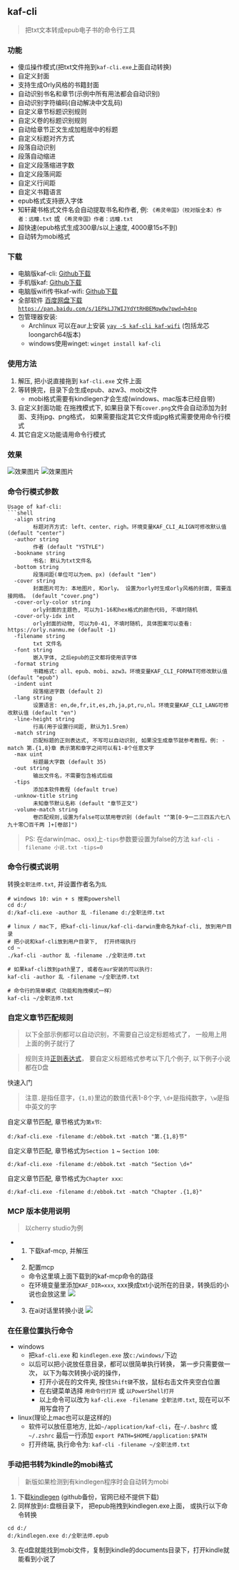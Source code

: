 ## kaf-cli

> 把txt文本转成epub电子书的命令行工具

### 功能
- 傻瓜操作模式(把txt文件拖到`kaf-cli.exe`上面自动转换)
- 自定义封面
- 支持生成Orly风格的书籍封面
- 自动识别书名和章节(示例中所有用法都会自动识别)
- 自动识别字符编码(自动解决中文乱码)
- 自定义章节标题识别规则
- 自定义卷的标题识别规则
- 自动给章节正文生成加粗居中的标题
- 自定义标题对齐方式
- 段落自动识别
- 段落自动缩进
- 自定义段落缩进字数
- 自定义段落间距
- 自定义行间距
- 自定义书籍语言
- epub格式支持嵌入字体
- 知轩藏书格式文件名会自动提取书名和作者, 例: `《希灵帝国》（校对版全本）作者：远瞳.txt` 或 `《希灵帝国》作者：远瞳.txt`
- 超快速(epub格式生成300章/s以上速度, 4000章15s不到)
- 自动转为mobi格式

### 下载
- 电脑版kaf-cli: [Github下载](https://github.com/ystyle/kaf-cli/releases/latest)
- 手机版kaf: [Github下载](https://github.com/ystyle/kaf-cli/releases/tag/android)
- 电脑版wifi传书kaf-wifi: [Github下载](https://github.com/ystyle/kaf-wifi/releases/latest)
- 全部软件 [百度网盘下载 `https://pan.baidu.com/s/1EPkLJ7WIJYdYtRHBEMqw0w?pwd=h4np`](https://pan.baidu.com/s/1EPkLJ7WIJYdYtRHBEMqw0w?pwd=h4np)
- 包管理器安装:
  - Archlinux 可以在aur上安装 [`yay -S kaf-cli kaf-wifi`](https://aur.archlinux.org/packages/kaf-cli/) (包括龙芯loongarch64版本)
  - windows使用winget: `winget install kaf-cli`

### 使用方法
1. 解压, 把小说直接拖到 `kaf-cli.exe` 文件上面
1. 等转换完，目录下会生成epub、azw3、mobi文件
   - mobi格式需要有kindlegen才会生成(windows、mac版本已经自带)
1. 自定义封面功能
   在拖拽模式下, 如果目录下有`cover.png`文件会自动添加为封面、支持jpg、png格式， 如果需要指定其它文件或jpg格式需要使用命令行模式   
1. 其它自定义功能请用命令行模式

### 效果
![效果图片](assets/2021-06-20_12-13-34.png)
![效果图片](assets/2020-01-21_12-02.png)

### 命令行模式参数

```text
Usage of kaf-cli:
```shell
  -align string
        标题对齐方式: left、center、righ。环境变量KAF_CLI_ALIGN可修改默认值 (default "center")
  -author string
        作者 (default "YSTYLE")
  -bookname string
        书名: 默认为txt文件名
  -bottom string
        段落间距(单位可以为em、px) (default "1em")
  -cover string
        封面图片可为: 本地图片, 和orly。 设置为orly时生成orly风格的封面, 需要连接网络。 (default "cover.png")
  -cover-orly-color string
        orly封面的主题色, 可以为1-16和hex格式的颜色代码, 不填时随机
  -cover-orly-idx int
        orly封面的动物, 可以为0-41, 不填时随机, 具体图案可以查看: https://orly.nanmu.me (default -1)
  -filename string
        txt 文件名
  -font string
        嵌入字体, 之后epub的正文都将使用该字体
  -format string
        书籍格式: all、epub、mobi、azw3。环境变量KAF_CLI_FORMAT可修改默认值 (default "epub")
  -indent uint
        段落缩进字数 (default 2)
  -lang string
        设置语言: en,de,fr,it,es,zh,ja,pt,ru,nl。环境变量KAF_CLI_LANG可修改默认值 (default "en")
  -line-height string
        行高(用于设置行间距, 默认为1.5rem)
  -match string
        匹配标题的正则表达式, 不写可以自动识别, 如果没生成章节就参考教程。例: -match 第.{1,8}章 表示第和章字之间可以有1-8个任意文字
  -max uint
        标题最大字数 (default 35)
  -out string
        输出文件名，不需要包含格式后缀
  -tips
        添加本软件教程 (default true)
  -unknow-title string
        未知章节默认名称 (default "章节正文")
  -volume-match string
        卷匹配规则,设置为false可以禁用卷识别 (default "^第[0-9一二三四五六七八九十零〇百千两 ]+[卷部]")
```

>PS: 在darwin(mac、osx)上`-tips`参数要设置为false的方法 `kaf-cli -filename 小说.txt -tips=0`

### 命令行模式说明

转换`全职法师.txt`, 并设置作者名为`乱`
```shell
# windows 10: win + s 搜索powershell 
cd d:/
d:/kaf-cli.exe -author 乱 -filename d:/全职法师.txt

# linux / mac下, 把kaf-cli-linux/kaf-cli-darwin重命名为kaf-cli, 放到用户目录
# 把小说和kaf-cli放到用户目录下,  打开终端执行
cd ~
./kaf-cli -author 乱 -filename ./全职法师.txt

# 如果kaf-cli放到path里了, 或者在aur安装的可以执行:
kaf-cli -author 乱 -filename ~/全职法师.txt

# 命令行的简单模式（功能和拖拽模式一样）
kaf-cli ~/全职法师.txt
```

### 自定义章节匹配规则
>以下全部示例都可以自动识别，不需要自己设定标题格式了， 一般用上用上面的例子就行了

>规则支持[正则表达式](http://deerchao.net/tutorials/regex/regex.htm)， 要自定义标题格式参考以下几个例子, 以下例子小说都在D盘

快速入门
>注意`.`是指任意字，`{1,8}`里边的数值代表1-8个字, `\d+`是指纯数字，`\w`是指中英文的字



自定义章节匹配, 章节格式为`第x节`: 
```shell
d:/kaf-cli.exe -filename d:/ebbok.txt -match "第.{1,8}节"
```

自定义章节匹配, 章节格式为`Section 1` ~ `Section 100`: 
```shell
d:/kaf-cli.exe -filename d:/ebbok.txt -match "Section \d+"
```

自定义章节匹配, 章节格式为`Chapter xxx`: 
```shell
d:/kaf-cli.exe -filename d:/ebbok.txt -match "Chapter .{1,8}"
```

### MCP 版本使用说明
>以cherry studio为例
- 1. 下载kaf-mcp, 并解压
- 2. 配置mcp
   - 命令这里填上面下载到的kaf-mcp命令的路径
   - 在环境变量里添加`KAF_DIR=xxx`, xxx换成txt小说所在的目录，转换后的小说也会放这里
   ![](assets/mcp-cherry-studio-config.png)
- 3. 在ai对话里转换小说
   ![](assets/mcp-cherry-studio-use.png)

### 在任意位置执行命令
- windows
  - 把`kaf-cli.exe` 和 `kindlegen.exe` 放`c:/windows/`下边
  - 以后可以把小说放任意目录，都可以很简单执行转换， 第一步只需要做一次， 以下为每次转换小说的操作，
    - 打开小说在的文件夹, 按住`Shift键`不放，鼠标右击文件夹空白位置
    - 在右键菜单选择 `用命令行打开` 或 `以PowerShell打开`
    - 以上命令可以改为 `kaf-cli.exe -filename 全职法师.txt`,  现在可以不用写盘符了
- linux(理论上mac也可以是这样的)
  - 软件可以放任意地方, 比如`~/application/kaf-cli`，在`~/.bashrc` 或 `~/.zshrc` 最后一行添加 `export PATH=$HOME/application:$PATH`
  - 打开终端, 执行命令为: `kaf-cli -filename ~/全职法师.txt`


### 手动把书转为kindle的mobi格式
>新版如果检测到有kindlegen程序时会自动转为mobi

1. 下载[kindlegen](https://github.com/ystyle/kaf-cli/releases/kindlegen/) (github备份，官网已经不提供下载)
2. 同样放到`d:`盘根目录下， 把epub拖拽到kindlegen.exe上面， 或执行以下命令转换
  ```shell
  cd d:/
  d:/kindlegen.exe d:/全职法师.epub
  ```
3. 在d盘就能找到mobi文件，复制到kindle的documents目录下，打开kindle就能看到小说了

